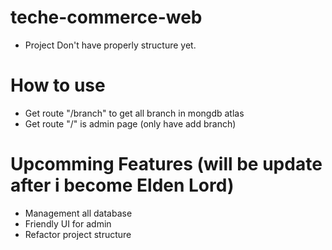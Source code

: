 # teche-commerce-web
- Project Don't have properly structure yet. 
# How to use
- Get route "/branch" to get all branch in mongdb atlas
- Get route "/" is admin page (only have add branch)

# Upcomming Features (will be update after i become Elden Lord)
 - Management all database
 - Friendly UI for admin
 - Refactor project structure
